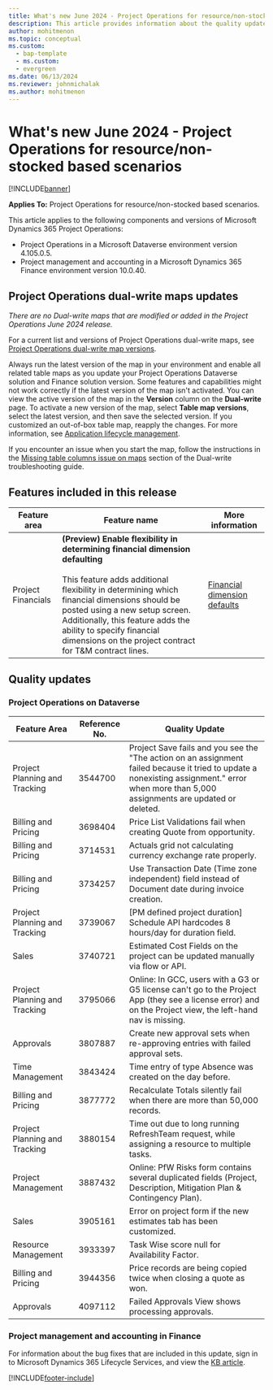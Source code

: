 ```yaml
---
title: What's new June 2024 - Project Operations for resource/non-stocked based scenarios
description: This article provides information about the quality updates that are available in the June 2024 release of Microsoft Dynamics 365 Project Operations for resource/non-stocked based scenarios.
author: mohitmenon
ms.topic: conceptual
ms.custom: 
  - bap-template
  - ms.custom:
  - evergreen
ms.date: 06/13/2024
ms.reviewer: johnmichalak
ms.author: mohitmenon
---
```


# What's new June 2024 - Project Operations for resource/non-stocked based scenarios

[!INCLUDE[banner](../includes/banner.md)]

**Applies To:**  Project Operations for resource/non-stocked based scenarios.

This article applies to the following components and versions of Microsoft Dynamics 365 Project Operations:

- Project Operations in a Microsoft Dataverse environment version 4.105.0.5.
- Project management and accounting in a Microsoft Dynamics 365 Finance environment version 10.0.40.

## Project Operations dual-write maps updates

_There are no Dual-write maps that are modified or added in the Project Operations June 2024 release._

For a current list and versions of Project Operations dual-write maps, see [Project Operations dual-write map versions](../environment/resource-dual-write-maps.md).

Always run the latest version of the map in your environment and enable all related table maps as you update your Project Operations Dataverse solution and Finance solution version. Some features and capabilities might not work correctly if the latest version of the map isn't activated. You can view the active version of the map in the **Version** column on the **Dual-write** page. To activate a new version of the map, select **Table map versions**, select the latest version, and then save the selected version. If you customized an out-of-box table map, reapply the changes. For more information, see [Application lifecycle management](https://github.com/MicrosoftDocs/dynamics-365-project-operations-pr/blob/PO_RN_UR39_Nov23/dynamics365/fin-ops-core/dev-itpro/data-entities/dual-write/app-lifecycle-management).

If you encounter an issue when you start the map, follow the instructions in the [Missing table columns issue on maps](https://github.com/MicrosoftDocs/dynamics-365-project-operations-pr/blob/PO_RN_UR39_Nov23/dynamics365/fin-ops-core/dev-itpro/data-entities/dual-write/dual-write-troubleshooting-finops-upgrades#missing-table-columns-issue-on-maps) section of the Dual-write troubleshooting guide.

## Features included in this release

| **Feature area** | **Feature name** | **More information** |
| --- | --- | --- |
| Project Financials | **(Preview) Enable flexibility in determining financial dimension defaulting** <br><br> This feature adds additional flexibility in determining which financial dimensions should be posted using a new setup screen. Additionally, this feature adds the ability to specify financial dimensions on the project contract for T&M contract lines.| [Financial dimension defaults](../project-accounting/financial-dimension-defaults.md)  |

## Quality updates

### Project Operations on Dataverse

| **Feature Area** | **Reference No.** | **Quality Update** |
| --- | --- | --- |
|Project Planning and Tracking|	3544700|	Project Save fails and you see the "The action on an assignment failed because it tried to update a nonexisting assignment." error when more than 5,000 assignments are updated or deleted.|
|Billing and Pricing|	3698404|	Price List Validations fail when creating Quote from opportunity.|
|Billing and Pricing|	3714531|	Actuals grid not calculating currency exchange rate properly.|
|Billing and Pricing|	3734257|	Use Transaction Date (Time zone independent) field instead of Document date during invoice creation. |
|Project Planning and Tracking|	3739067|	[PM defined project duration] Schedule API hardcodes 8 hours/day for duration field.|
|Sales|	3740721|	Estimated Cost Fields on the project can be updated manually via flow or API.|
|Project Planning and Tracking|	3795066|	Online: In GCC, users with a G3 or G5 license can't go to the Project App (they see a license error) and on the Project view, the left-hand nav is missing.|
|Approvals|	3807887|	Create new approval sets when re-approving entries with failed approval sets.|
|Time Management|	3843424|	Time entry of type Absence was created on the day before.|
|Billing and Pricing|	3877772|	Recalculate Totals silently fail when there are more than 50,000 records.|
|Project Planning and Tracking|	3880154|	Time out due to long running RefreshTeam request, while assigning a resource to multiple tasks.|
|Project Management|	3887432|	Online: PfW Risks form contains several duplicated fields (Project, Description, Mitigation Plan & Contingency Plan).|
|Sales|	3905161|	Error on project form if the new estimates tab has been customized.|
|Resource Management|	3933397|	Task Wise score null for Availability Factor.|
|Billing and Pricing|	3944356|	Price records are being copied twice when closing a quote as won.|
|Approvals|	4097112|	Failed Approvals View shows processing approvals.|

### Project management and accounting in Finance

For information about the bug fixes that are included in this update, sign in to Microsoft Dynamics 365 Lifecycle Services, and view the [KB article](https://fix.lcs.dynamics.com/Issue/Details?kb=0&bugId=936136&dbType=3&qc=4bfbc812bab8c497f0747156b4e6faa90d7d73b55226bc7406f2a9b71839162e).

[!INCLUDE[footer-include](../includes/footer-banner.md)]

